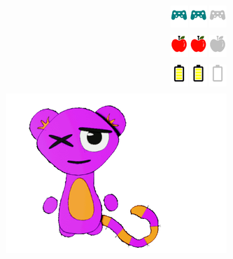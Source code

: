 <p align="right">
  <img src="https://github.com/JessRudder/jessrudder/blob/master/icons/play-full.svg" height="50px"/>
  <img src="https://github.com/JessRudder/jessrudder/blob/master/icons/play-full.svg" height="50px"/>
  <img src="https://github.com/JessRudder/jessrudder/blob/master/icons/play-empty.svg" height="50px"/>
</p>
<p align="right">
  <img src="https://github.com/JessRudder/jessrudder/blob/master/icons/hunger-full.svg" height="50px"/>
  <img src="https://github.com/JessRudder/jessrudder/blob/master/icons/hunger-full.svg" height="50px"/>
  <img src="https://github.com/JessRudder/jessrudder/blob/master/icons/hunger-empty.svg" height="50px"/>
</p>
<p align="right">
  <img src="https://github.com/JessRudder/jessrudder/blob/master/icons/battery-full.svg" height="50px"/>
  <img src="https://github.com/JessRudder/jessrudder/blob/master/icons/battery-full.svg" height="50px"/>
  <img src="https://github.com/JessRudder/jessrudder/blob/master/icons/battery-empty.svg" height="50px"/>
</p>

<img src="https://github.com/JessRudder/jessrudder/blob/master/snarfblatt/play.gif" alt="Snarfblatt playing with a ball">

